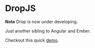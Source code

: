 ﻿# DropJS

**Note** Drop is now under developing.

Just another sibling to Angular and Ember.

Checkout this quick [demo](https://rawgit.com/vilic/drop/master/demo/index.html).